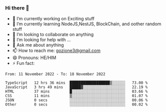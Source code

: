 ### Hi there 👋

<!--
**charlieScript/charlieScript** is a ✨ _special_ ✨ repository because its `README.md` (this file) appears on your GitHub profile.

Here are some ideas to get you started: -->

- 🔭 I’m currently working on Exciting stuff
- 🌱 I’m currently learning NodeJS,NestJS, BlockChain, and oother random stuff
- 👯 I’m looking to collaborate on anything
- 🤔 I’m looking for help with ...
- 💬 Ask me about anything
- 📫 How to reach me: gozione3@gmail.com
- 😄 Pronouns: HE/HIM
- ⚡ Fun fact: 
<!--START_SECTION:waka-->

```text
From: 11 November 2022 - To: 18 November 2022

TypeScript   12 hrs 36 mins  ██████████████████▒░░░░░░   73.00 %
JavaScript   3 hrs 49 mins   █████▓░░░░░░░░░░░░░░░░░░░   22.19 %
HTML         37 mins         █░░░░░░░░░░░░░░░░░░░░░░░░   03.66 %
CSS          11 mins         ▒░░░░░░░░░░░░░░░░░░░░░░░░   01.07 %
JSON         0 secs          ░░░░░░░░░░░░░░░░░░░░░░░░░   00.06 %
Other        0 secs          ░░░░░░░░░░░░░░░░░░░░░░░░░   00.02 %
```

<!--END_SECTION:waka-->

